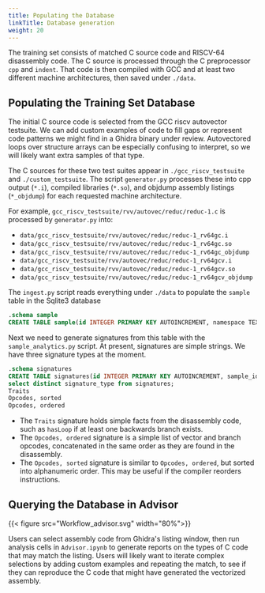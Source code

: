 ```yaml
---
title: Populating the Database
linkTitle: Database generation
weight: 20
---
```


The training set consists of matched C source code and RISCV-64 disassembly code.
The C source is processed through the C preprocessor `cpp` and `indent`.  That code is then
compiled with GCC and at least two different machine architectures, then saved under `./data`.

## Populating the Training Set Database

The initial C source code is selected from the GCC riscv autovector testsuite.  We can add
custom examples of code to fill gaps or represent code patterns we might find in a Ghidra binary
under review.  Autovectored loops over structure arrays can be especially confusing to interpret,
so we will likely want extra samples of that type.

The C sources for these two test suites appear in `./gcc_riscv_testsuite` and `./custom_testsuite`.
The script `generator.py` processes these into cpp output (`*.i`), compiled libraries (`*.so`), and objdump
assembly listings (`*_objdump`) for each requested machine architecture.

For example, `gcc_riscv_testsuite/rvv/autovec/reduc/reduc-1.c` is processed by `generator.py` into:

* `data/gcc_riscv_testsuite/rvv/autovec/reduc/reduc-1_rv64gc.i`
* `data/gcc_riscv_testsuite/rvv/autovec/reduc/reduc-1_rv64gc.so`
* `data/gcc_riscv_testsuite/rvv/autovec/reduc/reduc-1_rv64gc_objdump`
* `data/gcc_riscv_testsuite/rvv/autovec/reduc/reduc-1_rv64gcv.i`
* `data/gcc_riscv_testsuite/rvv/autovec/reduc/reduc-1_rv64gcv.so`
* `data/gcc_riscv_testsuite/rvv/autovec/reduc/reduc-1_rv64gcv_objdump`

The `ingest.py` script reads everything under `./data` to populate the `sample` table in the Sqlite3 database

```sql
.schema sample
CREATE TABLE sample(id INTEGER PRIMARY KEY AUTOINCREMENT, namespace TEXT, arch TEXT, name TEXT, source TEXT, assembly TEXT);
```

Next we need to generate signatures from this table with the `sample_analytics.py` script.  At present, signatures are simple
strings.  We have three signature types at the moment.

```sql
.schema signatures
CREATE TABLE signatures(id INTEGER PRIMARY KEY AUTOINCREMENT, sample_id INTEGER, signature_type TEXT, signature_value TEXT);
select distinct signature_type from signatures;
Traits
Opcodes, sorted
Opcodes, ordered
```

* The `Traits` signature holds simple facts from the disassembly code, such as `hasLoop` if at least one backwards branch exists.
* The `Opcodes, ordered` signature is a simple list of vector and branch opcodes, concatenated in the same order as
  they are found in the disassembly.
* The `Opcodes, sorted` signature is similar to `Opcodes, ordered`, but sorted into alphanumeric order.  This may be useful if
  the compiler reorders instructions.

## Querying the Database in Advisor

{{< figure src="Workflow_advisor.svg" width="80%">}}

Users can select assembly code from Ghidra's listing window, then run analysis cells in `Advisor.ipynb` to generate reports
on the types of C code that may match the listing.  Users will likely want to iterate complex selections by adding custom
examples and repeating the match, to see if they can reproduce the C code that might have generated the vectorized assembly.
